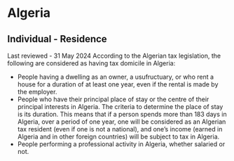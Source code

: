 # Algeria
## Individual - Residence
Last reviewed - 31 May 2024
According to the Algerian tax legislation, the following are considered as having tax domicile in Algeria:
  * People having a dwelling as an owner, a usufructuary, or who rent a house for a duration of at least one year, even if the rental is made by the employer.
  * People who have their principal place of stay or the centre of their principal interests in Algeria. The criteria to determine the place of stay is its duration. This means that if a person spends more than 183 days in Algeria, over a period of one year, one will be considered as an Algerian tax resident (even if one is not a national), and one’s income (earned in Algeria and in other foreign countries) will be subject to tax in Algeria.
  * People performing a professional activity in Algeria, whether salaried or not.


